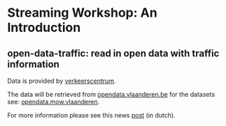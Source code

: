 # Streaming Workshop: An Introduction


## open-data-traffic: read in open data with traffic information

Data is provided by [verkeerscentrum](http://www.verkeerscentrum.be/).

The data will be retrieved from [opendata.vlaanderen.be](http://opendata.vlaanderen.be/dataset/minuutwaarden-verkeersmetingen-vlaanderen) for the datasets see: [opendata.mow.vlaanderen](http://opendata.mow.vlaanderen.be/nl/real-time-open-data-snelwegen).


For more information please see this news [post](http://www.verkeerscentrum.be/verkeersinfo/nieuwsitems/2017/verkeersinformatie-open-data) (in dutch).